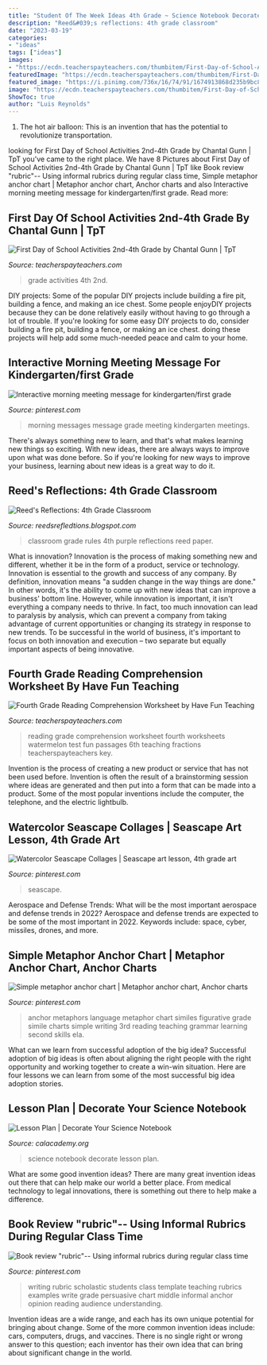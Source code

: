 ```yaml
---
title: "Student Of The Week Ideas 4th Grade ~ Science Notebook Decorate Lesson Plan"
description: "Reed&#039;s reflections: 4th grade classroom"
date: "2023-03-19"
categories:
- "ideas"
tags: ["ideas"]
images:
- "https://ecdn.teacherspayteachers.com/thumbitem/First-Day-of-School-Activities-2nd-4th-Grade-013429300-1374004649-1500873492/original-774585-2.jpg"
featuredImage: "https://ecdn.teacherspayteachers.com/thumbitem/First-Day-of-School-Activities-2nd-4th-Grade-013429300-1374004649-1500873492/original-774585-2.jpg"
featured_image: "https://i.pinimg.com/736x/16/74/91/1674913868d235b9bc837d85f872e65e--simile-and-metaphor-metaphor-anchor-chart.jpg"
image: "https://ecdn.teacherspayteachers.com/thumbitem/First-Day-of-School-Activities-2nd-4th-Grade-013429300-1374004649-1500873492/original-774585-2.jpg"
ShowToc: true
author: "Luis Reynolds"
---
```



1. The hot air balloon: This is an invention that has the potential to revolutionize transportation.

	

		
looking for First Day of School Activities 2nd-4th Grade by Chantal Gunn | TpT you've came to the right place. We have 8 Pictures about First Day of School Activities 2nd-4th Grade by Chantal Gunn | TpT like Book review &quot;rubric&quot;-- Using informal rubrics during regular class time, Simple metaphor anchor chart | Metaphor anchor chart, Anchor charts and also Interactive morning meeting message for kindergarten/first grade. Read more:
		
    
## First Day Of School Activities 2nd-4th Grade By Chantal Gunn | TpT

<img loading=lazy src="https://ecdn.teacherspayteachers.com/thumbitem/First-Day-of-School-Activities-2nd-4th-Grade-013429300-1374004649-1500873492/original-774585-2.jpg" onerror="this.onerror=null;this.src='https://tse1.mm.bing.net/th?id=OIP.IS3sgbBvQoPpCj8BeS7GnQAAAA&amp;pid=15.1';" alt="First Day of School Activities 2nd-4th Grade by Chantal Gunn | TpT">

_Source: teacherspayteachers.com_

>grade activities 4th 2nd. 

	

DIY projects: Some of the popular DIY projects include building a fire pit, building a fence, and making an ice chest.
Some people enjoyDIY projects because they can be done relatively easily without having to go through a lot of trouble. If you're looking for some easy DIY projects to do, consider building a fire pit, building a fence, or making an ice chest. doing these projects will help add some much-needed peace and calm to your home.

    
## Interactive Morning Meeting Message For Kindergarten/first Grade

<img loading=lazy src="https://i.pinimg.com/736x/02/47/50/024750945a59e7bd4e78b8afcb1c4121--morning-meetings-messages.jpg" onerror="this.onerror=null;this.src='https://tse2.mm.bing.net/th?id=OIP.hXXJMOoesnr7n-Xtz2noPwHaJ3&amp;pid=15.1';" alt="Interactive morning meeting message for kindergarten/first grade">

_Source: pinterest.com_

>morning messages message grade meeting kindergarten meetings. 

	

There's always something new to learn, and that's what makes learning new things so exciting. With new ideas, there are always ways to improve upon what was done before. So if you're looking for new ways to improve your business, learning about new ideas is a great way to do it.

    
## Reed&#039;s Reflections: 4th Grade Classroom

<img loading=lazy src="https://2.bp.blogspot.com/-29qVCxvlP9s/UDEe1wrLX5I/AAAAAAAAAHI/s5qj3HfIbfU/s1600/IMG_0354.jpg" onerror="this.onerror=null;this.src='https://tse2.mm.bing.net/th?id=OIP.ujc-tIKGbBOY2QzLTzkiPwHaJ4&amp;pid=15.1';" alt="Reed&#039;s Reflections: 4th Grade Classroom">

_Source: reedsrefledtions.blogspot.com_

>classroom grade rules 4th purple reflections reed paper. 

	

What is innovation?
Innovation is the process of making something new and different, whether it be in the form of a product, service or technology. Innovation is essential to the growth and success of any company. By definition, innovation means "a sudden change in the way things are done." In other words, it's the ability to come up with new ideas that can improve a business' bottom line.
However, while innovation is important, it isn't everything a company needs to thrive. In fact, too much innovation can lead to paralysis by analysis, which can prevent a company from taking advantage of current opportunities or changing its strategy in response to new trends. To be successful in the world of business, it's important to focus on both innovation and execution – two separate but equally important aspects of being innovative.

    
## Fourth Grade Reading Comprehension Worksheet By Have Fun Teaching

<img loading=lazy src="https://ecdn.teacherspayteachers.com/thumbitem/Fourth-Grade-Reading-Comprehension-Worksheet-1388199-1542118305/original-1388199-1.jpg" onerror="this.onerror=null;this.src='https://tse1.mm.bing.net/th?id=OIP.u4XLNdH4GgxF1J-Tkue9HAAAAA&amp;pid=15.1';" alt="Fourth Grade Reading Comprehension Worksheet by Have Fun Teaching">

_Source: teacherspayteachers.com_

>reading grade comprehension worksheet fourth worksheets watermelon test fun passages 6th teaching fractions teacherspayteachers key. 

	

Invention is the process of creating a new product or service that has not been used before. Invention is often the result of a brainstorming session where ideas are generated and then put into a form that can be made into a product. Some of the most popular inventions include the computer, the telephone, and the electric lightbulb.

    
## Watercolor Seascape Collages | Seascape Art Lesson, 4th Grade Art

<img loading=lazy src="https://i.pinimg.com/736x/cd/ee/20/cdee2002478139fcfa3e0c27b36808f1.jpg" onerror="this.onerror=null;this.src='https://tse4.mm.bing.net/th?id=OIP.9vaCPGMuy87wbRGu7nYPhwHaL1&amp;pid=15.1';" alt="Watercolor Seascape Collages | Seascape art lesson, 4th grade art">

_Source: pinterest.com_

>seascape. 

	

Aerospace and Defense Trends: What will be the most important aerospace and defense trends in 2022?
Aerospace and defense trends are expected to be some of the most important in 2022. Keywords include: space, cyber, missiles, drones, and more.

    
## Simple Metaphor Anchor Chart | Metaphor Anchor Chart, Anchor Charts

<img loading=lazy src="https://i.pinimg.com/736x/16/74/91/1674913868d235b9bc837d85f872e65e--simile-and-metaphor-metaphor-anchor-chart.jpg" onerror="this.onerror=null;this.src='https://tse2.mm.bing.net/th?id=OIP.PW3NnH36fwR0Qffs5RpGFAHaJ3&amp;pid=15.1';" alt="Simple metaphor anchor chart | Metaphor anchor chart, Anchor charts">

_Source: pinterest.com_

>anchor metaphors language metaphor chart similes figurative grade simile charts simple writing 3rd reading teaching grammar learning second skills ela. 

	

What can we learn from successful adoption of the big idea?
Successful adoption of big ideas is often about aligning the right people with the right opportunity and working together to create a win-win situation. Here are four lessons we can learn from some of the most successful big idea adoption stories.

    
## Lesson Plan | Decorate Your Science Notebook

<img loading=lazy src="https://www.calacademy.org/sites/default/files/uploads/images/cover-8.jpg" onerror="this.onerror=null;this.src='https://tse4.mm.bing.net/th?id=OIP.AA7qYYOv_2g1mo03LELh0wHaJZ&amp;pid=15.1';" alt="Lesson Plan | Decorate Your Science Notebook">

_Source: calacademy.org_

>science notebook decorate lesson plan. 

	

What are some good invention ideas?
There are many great invention ideas out there that can help make our world a better place. From medical technology to legal innovations, there is something out there to help make a difference.

    
## Book Review &quot;rubric&quot;-- Using Informal Rubrics During Regular Class Time

<img loading=lazy src="https://i.pinimg.com/736x/47/58/3f/47583f51368076770023fd8d9d6e4681.jpg" onerror="this.onerror=null;this.src='https://tse3.mm.bing.net/th?id=OIP.VvwcD6-BP7zOy-gcE4-1wQHaIg&amp;pid=15.1';" alt="Book review &quot;rubric&quot;-- Using informal rubrics during regular class time">

_Source: pinterest.com_

>writing rubric scholastic students class template teaching rubrics examples write grade persuasive chart middle informal anchor opinion reading audience understanding. 

	

Invention ideas are a wide range, and each has its own unique potential for bringing about change. Some of the more common invention ideas include: cars, computers, drugs, and vaccines. There is no single right or wrong answer to this question; each inventor has their own idea that can bring about significant change in the world.

